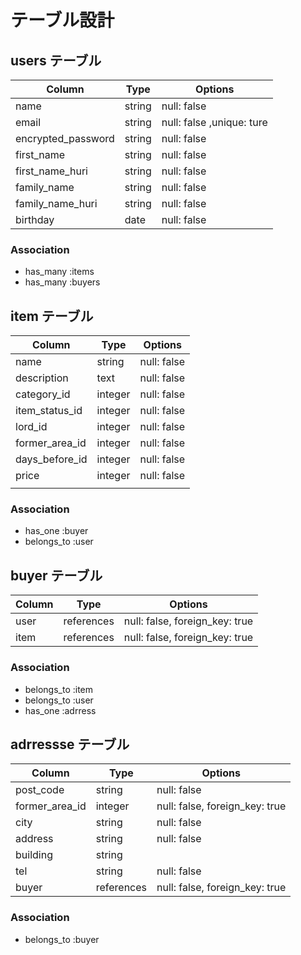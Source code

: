 # テーブル設計

## users テーブル

| Column             | Type   | Options     |
| ------------------ | ------ | ----------- |
| name               | string | null: false |
| email              | string | null: false ,unique: ture|
| encrypted_password | string | null: false |
| first_name         | string | null: false |
| first_name_huri    | string | null: false |
| family_name        | string | null: false |
| family_name_huri   | string | null: false |
| birthday           | date   | null: false |
  


### Association

- has_many :items
- has_many :buyers

## item テーブル

| Column        | Type      | Options     |
| ------        | ------    | ----------- 
| name          | string    | null: false |
| description   | text      | null: false |
| category_id      | integer| null: false |
| item_status_id   | integer| null: false |
| lord_id          | integer| null: false |
| former_area_id   | integer| null: false |
| days_before_id   | integer| null: false |
| price            | integer| null: false |
|||
### Association

- has_one :buyer
- belongs_to :user


## buyer テーブル

| Column | Type       | Options                        |
| ------ | ---------- | ------------------------------ |
| user   | references | null: false, foreign_key: true |
| item   | references | null: false, foreign_key: true |

### Association

- belongs_to :item
- belongs_to :user
- has_one :adrress

## adrressse テーブル

| Column    | Type          | Options                        |
| -------   | ----------    | ------------------------------ |
|post_code  | string        | null: false |
|former_area_id| integer | null: false, foreign_key: true |
|city       | string        | null: false |
|address   | string         | null: false |
|building   | string        |
| tel       | string        | null: false |
| buyer     | references    | null: false, foreign_key: true |
### Association

- belongs_to :buyer
